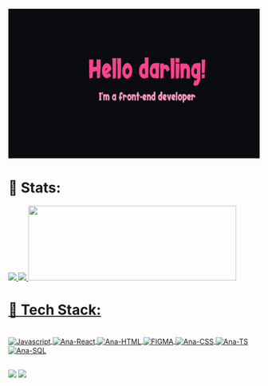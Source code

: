
<p align="center"><a href="https://sgithub.com/soarespzz" target="blank"> <img src="https://github.com/Soarespzz/Soarespzz/blob/main/github/hii.png?raw=true" alt="Hi I am Ana" style="width:800px; height:300px;"></a></p>


# 🧠 Stats:
<div>
<a href="https://github.com/soarespzz">
<img width="44%" src="https://github-readme-stats.vercel.app/api?username=soarespzz&theme=radical&show_icons=true&include_all_commits=true&count_private=true"/>
<img width="46.5%" src="https://github-readme-streak-stats.herokuapp.com?user=soarespzz&theme=radical&locale=pt_BR" />
<img width="91%" height="150rem" src="https://github-readme-stats.vercel.app/api/top-langs/?username=soarespzz&layout=compact&theme=radical"/>
</div>
  
# 🌸 Tech Stack:
<div style="display: inline_block"><br>
  <img align="center" alt="Javascript" src="https://img.shields.io/badge/javascript-%23323330.svg?style=for-the-badge&logo=javascript&logoColor=%23F7DF1E">
  <img align="center" alt="Ana-React" src="https://img.shields.io/badge/react-%2320232a.svg?style=for-the-badge&logo=react&logoColor=%2361DAFB">
  <img align="center" alt="Ana-HTML" src="https://img.shields.io/badge/html5-%23E34F26.svg?style=for-the-badge&logo=html5&logoColor=white">
   <img align="center" alt="FIGMA" src="https://img.shields.io/badge/figma-%23F24E1E.svg?style=for-the-badge&logo=figma&logoColor=white" />
  <img align="center" alt="Ana-CSS" src="https://img.shields.io/badge/css3-%231572B6.svg?style=for-the-badge&logo=css3&logoColor=white">
  <img align="center" alt="Ana-TS" src="https://img.shields.io/badge/typescript-%23007ACC.svg?style=for-the-badge&logo=typescript&logoColor=white">
    <img align="center" alt="Ana-SQL" src="https://img.shields.io/badge/mysql-%2300f.svg?style=for-the-badge&logo=mysql&logoColor=white">
 
          

          
          

</div>
  
  ##
 
<div> 
  <a href="https://www.instagram.com/soarespzz/" target="_blank"><img src="https://img.shields.io/badge/-Instagram-%23E4405F?style=for-the-badge&logo=instagram&logoColor=white" target="_blank"></a>
  <a href = "mailto:ana777soares.sp@gmail.com"><img src="https://img.shields.io/badge/-Gmail-%23333?style=for-the-badge&logo=gmail&logoColor=white" target="_blank"></a>
</div>
